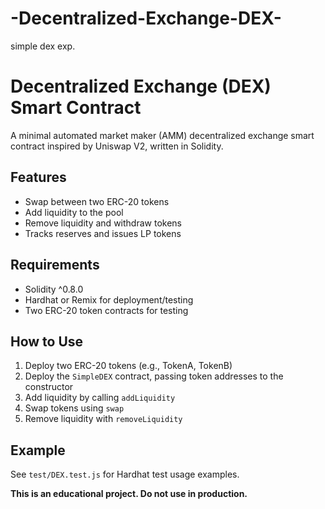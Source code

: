 # -Decentralized-Exchange-DEX-
simple dex exp. 
# Decentralized Exchange (DEX) Smart Contract

A minimal automated market maker (AMM) decentralized exchange smart contract inspired by Uniswap V2, written in Solidity.

## Features

- Swap between two ERC-20 tokens
- Add liquidity to the pool
- Remove liquidity and withdraw tokens
- Tracks reserves and issues LP tokens

## Requirements

- Solidity ^0.8.0
- Hardhat or Remix for deployment/testing
- Two ERC-20 token contracts for testing

## How to Use

1. Deploy two ERC-20 tokens (e.g., TokenA, TokenB)
2. Deploy the `SimpleDEX` contract, passing token addresses to the constructor
3. Add liquidity by calling `addLiquidity`
4. Swap tokens using `swap`
5. Remove liquidity with `removeLiquidity`

## Example

See `test/DEX.test.js` for Hardhat test usage examples.

**This is an educational project. Do not use in production.**
